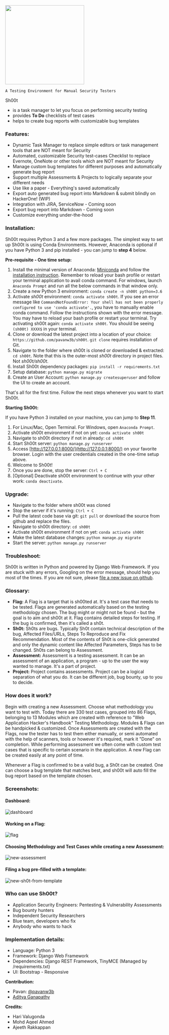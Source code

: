 <img src="https://user-images.githubusercontent.com/11267537/43043618-29ab7286-8db5-11e8-9603-71b30596d047.png" width="250" />

```
A Testing Environment for Manual Security Testers
```

Sh00t
- is a task manager to let you focus on performing security testing
- provides **To Do** checklists of test cases
- helps to create bug reports with customizable bug templates


### Features:
- Dynamic Task Manager to replace simple editors or task management tools that are NOT meant for Security
- Automated, customizable Security test-cases Checklist to replace Evernote, OneNote or other tools which are NOT meant for Security
- Manage custom bug templates for different purposes and automatically generate bug report
- Support multiple Assessments & Projects to logically separate your different needs
- Use like a paper - Everything's saved automatically
- Export auto generated bug report into Markdown & submit blindly on HackerOne! (WIP)
- Integration with JIRA, ServiceNow - Coming soon
- Export bug report into Markdown - Coming soon
- Customize everything under-the-hood


### Installation:
Sh00t requires Python 3 and a few more packages. The simplest way to set up Sh00t is using Conda Environments. However, Anaconda is optional if you have Python 3 and pip installed - you can jump to **step 4** below.

**Pre-requisite - One time setup:**

1. Install the minimal version of Anaconda: [Miniconda](https://conda.io/miniconda.html) and follow 
the [installation instruction](https://conda.io/docs/user-guide/install/index.html). Remember to 
reload your bash profile or restart your terminal application to avail conda command. For windows, launch `Anaconda Prompt` and run all the below commands in that window only.
2. Create a new Python 3 environment: `conda create -n sh00t python=3.6`
3. Activate *sh00t* environment: `conda activate sh00t`. If you see an error message like 
`CommandNotFoundError: Your shell has not been properly configured to use 'conda activate'.`, you have to manually enable conda command. Follow the instructions shown with the error message. You may have to reload your bash profile 
or restart your terminal. Try activating sh00t again: `conda activate sh00t`. You should be seeing `(sh00t) XXXX$` in 
your terminal.
4. Clone or download the latest project into a location of your choice: `https://github.com/pavanw3b/sh00t`. `git clone` requires installation of Git.
5. Navigate to the folder where sh00t is cloned or downloaded & extracted: `cd sh00t`. Note that this is the outer-most 
*sh00t* directory in project files. Not *sh00t/sh00t*.
6. Install Sh00t dependency packages: `pip install -r requirements.txt`
7. Setup database: `python manage.py migrate`
8. Create an User Account: `python manage.py createsuperuser` and follow the UI to create an 
account.

That's all for the first time. Follow the next steps whenever you want to start Sh00t.

**Starting Sh00t:**

If you have Python 3 installed on your machine, you can jump to **Step 11**.

1. For Linux/Mac, Open Terminal. For Windows, open `Anaconda Prompt`.
2. Activate sh00t environment if not on yet: `conda activate sh00t`
3. Navigate to sh00t directory if not in already: `cd sh00t`
4. Start Sh00t server: `python manage.py runserver`
5. Access [http://127.0.0.1:8000/](http://127.0.0.1:8000/) on your favorite browser. Login with the user credentials 
created in the one-time setup above.
6. Welcome to Sh00t!
7. Once you are done, stop the server: `Ctrl + C`
8. [Optional] Deactivate sh00t environment to continue with your other work: `conda deactivate`.


### Upgrade:
* Navigate to the folder where sh00t was cloned
* Stop the server if it's running: `Ctrl + C`
* Pull the latest code base via git: `git pull` or download the source from github and replace the files.
* Navigate to sh00t directory: `cd sh00t`
* Activate sh00t environment if not on yet: `conda activate sh00t`
* Make the latest database changes: `python manage.py migrate`
* Start the server: `python manage.py runserver`

### Troubleshoot:
Sh00t is written in Python and powered by Django Web Framework. If you are stuck with any errors, Googling on the error 
message, should help you most of the times. If you are not sure, please [file a new issue on github](https://github.com/pavanw3b/sh00t/issues/new).

### Glossary:
- **Flag:** A Flag is a target that is sh00ted at. It's a test case that needs to be tested. Flags are generated automatically based on the testing methodology chosen. The bug might or might not be found - but the goal is to aim and sh00t at it. Flag contains detailed steps for testing. If the bug is confirmed, then it's called a sh0t.
- **Sh0t:** Sh0ts are bugs. Typically Sh0t contain technical description of the bug, Affected Files/URLs, Steps To Reproduce and Fix Recommendation. Most of the contents of Sh0t is one-click generated and only the dynamic content like Affected Parameters, Steps has to be changed. Sh0ts can belong to Assessment.
- **Assessment:** Assessment is a testing assessment. It can be an assessment of an application, a program - up to the user the way wanted to manage. It's a part of project.
- **Project:** Project contains assessments. Project can be a logical separation of what you do. It can be different job, bug bounty, up to you to decide.

### How does it work?
Begin with creating a new Assessment. Choose what methodology you want to test with. Today there are 330 test cases, grouped into 86 Flags, belonging to 13 Modules which are created with reference to "Web Application Hacker's Handbook" Testing Methodology. Modules & Flags can be handpicked & customized. Once Assessments are created with the Flags, now the tester has to test them either manually, or semi automated with the help of scanners, tools or however it's required, mark it "Done" on completion. While performing assessment we often come with custom test cases that is specific to certain scenario in the application. A new Flag can be created easily at any point of time.

Whenever a Flag is confirmed to be a valid bug, a Sh0t can be created. One can choose a bug template that matches best, and sh00t will auto fill the bug report based on the template chosen.


### Screenshots:

#### Dashboard:

![dashboard](https://user-images.githubusercontent.com/11267537/43355841-9f6167e4-9281-11e8-87fe-761fa35ddc3c.png)

#### Working on a Flag:

![flag](https://user-images.githubusercontent.com/11267537/43355838-9ee99e58-9281-11e8-8724-b9e726fdc58d.png)


#### Choosing Methodology and Test Cases while creating a new Assessment:
![new-assessment](https://user-images.githubusercontent.com/11267537/43355840-9f3a3368-9281-11e8-8afd-0467a4ac00b4.png)

#### Filing a bug pre-filled with a template:

![new-sh0t-from-template](https://user-images.githubusercontent.com/11267537/43355839-9f117630-9281-11e8-8a33-a9b5babae698.png)


### Who can use Sh00t?
- Application Security Engineers: Pentesting & Vulnerability Assessments
- Bug bounty hunters
- Independent Security Researchers
- Blue team, developers who fix
- Anybody who wants to hack

### Implementation details:
- Language: Python 3
- Framework: Django Web Framework
- Dependencies: Django REST Framework, TinyMCE (Managed by /requirements.txt)
- UI: Bootstrap - Responsive



**Contribution:**
- Pavan: [@pavanw3b](https://twitter.com/pavanw3b)
- [Aditya Ganapathy](https://github.com/adityadev91)

**Credits:**
- Hari Valugonda
- Mohd Aqeel Ahmed
- Ajeeth Rakkappan
